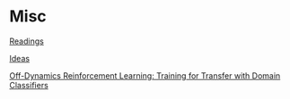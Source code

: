 # Misc

[Readings](Misc%20bf992729cce94196a96d29c9a95fc9b9/Readings%20db98853836be4c9cbd9540873f4f0891.md)

[Ideas ](Misc%20bf992729cce94196a96d29c9a95fc9b9/Ideas%20c31be1ed570144f08c620429114d4cf2.md)

[Off-Dynamics Reinforcement Learning: Training for Transfer with Domain Classifiers](Misc%20bf992729cce94196a96d29c9a95fc9b9/Off-Dynamics%20Reinforcement%20Learning%20Training%20for%20T%202efffb6f117b4d7a83621809e17ce8a0.md)